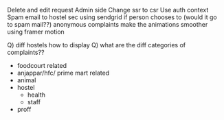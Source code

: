 Delete and edit request
Admin side
Change ssr to csr
Use auth context
Spam email to hostel sec using sendgrid if person chooses to (would it go to spam mail??)
anonymous complaints
make the animations smoother using framer motion

Q) diff hostels how to display
Q) what are the diff categories of complaints??

- foodcourt related
- anjappar/hfc/ prime mart related
- animal
- hostel
  - health
  - staff
- proff
